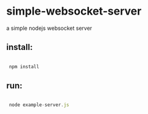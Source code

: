 # simple-websocket-server
a simple nodejs websocket server


## install:

```javascript

 npm install

```


## run:
```javascript

 node example-server.js

```